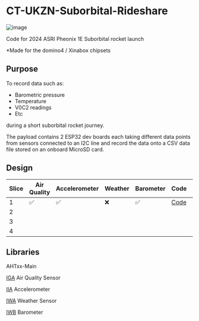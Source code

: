 # CT-UKZN-Suborbital-Rideshare
![image](https://user-images.githubusercontent.com/107643197/221375419-d97fc3f7-f874-4c50-b7d7-c1082380f069.png)

Code for 2024 ASRI Pheonix 1E Suborbital rocket launch

*Made for the domino4 / Xinabox chipsets

## Purpose
To record data such as:
 - Barometric pressure
 - Temperature
 - V0C2 readings
 - Etc

during a short suborbital rocket journey.

The payload contains 2 ESP32 dev boards each taking different data points from sensors connected to an I2C line and record the data onto
a CSV data file stored on an onboard MicroSD card.
## Design
| Slice | Air Quality | Accelerometer | Weather | Barometer | Code | Contributor
| -- | -- | -- | -- | -- | -- | -- |
| 1 |✅|✅|❌|✅| [Code](https://github.com/GerhardVosloo/ASRI-Launch-2024/blob/main/ASRI-SLICE-1.ino) | [@GerhardVosloo](https://github.com/GerhardVosloo) |
| 2 | | | | | | |
| 3 | | | | | | |
| 4 | | | | | | |

## Libraries
AHTxx-Main

[IGA](https://github.com/domino4com/IGA) Air Quality Sensor

[IIA](https://github.com/domino4com/IIA) Accelerometer

[IWA](https://github.com/domino4com/IWA) Weather Sensor

[IWB](https://github.com/domino4com/IWB) Barometer

